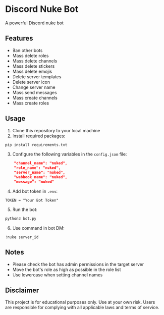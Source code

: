# Discord Nuke Bot

A powerful Discord nuke bot

## Features

- Ban other bots
- Mass delete roles
- Mass delete channels
- Mass delete stickers
- Mass delete emojis
- Delete server templates
- Delete server icon
- Change server name
- Mass send messages
- Mass create channels
- Mass create roles

## Usage

1. Clone this repository to your local machine
2. Install required packages:

```bash
pip install requirements.txt
```

3. Configure the following variables in the `config.json` file:

```json
    "channel_name": "nuked",
    "role_name": "nuked",
    "server_name": "nuked",
    "webhook_name": "nuked",
    "message": "nuked"
```
4. Add bot token in `.env`:
   
```
TOKEN = "Your Bot Token"
```

5. Run the bot:

```bash
python3 bot.py
```

6. Use command in bot DM:

```
!nuke server_id
```

## Notes

- Please check the bot has admin permissions in the target server
- Move the bot's role as high as possible in the role list
- Use lowercase when setting channel names

## Disclaimer

This project is for educational purposes only. Use at your own risk. Users are responsible for complying with all applicable laws and terms of service.

